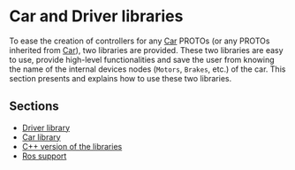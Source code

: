 # Car and Driver libraries

To ease the creation of controllers for any [Car](car.md) PROTOs (or any PROTOs
inherited from [Car](car.md)), two libraries are provided. These two libraries
are easy to use, provide high-level functionalities and save the user from
knowing the name of the internal devices nodes (`Motors`, `Brakes`, etc.) of the
car. This section presents and explains how to use these two libraries.

## Sections
- [Driver library](driver-library.md)
- [Car library](car-library.md)
- [C++ version of the libraries](cpp-version-of-the-libraries.md)
- [Ros support](ros-support.md)
